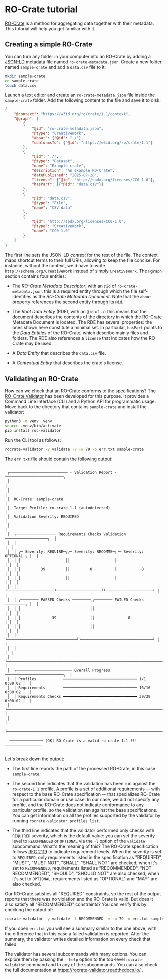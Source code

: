# RO-Crate tutorial

[RO-Crate](https://w3id.org/ro/crate/) is a method for aggregating data
together with their metadata. This tutorial will help you get familiar with
it.

## Creating a simple RO-Crate

You can turn any folder in your computer into an RO-Crate by adding a
[JSON-LD](https://json-ld.org/) metadata file named
`ro-crate-metadata.json`. Create a new folder named `sample-crate` and add a
`data.csv` file to it:

```bash
mkdir sample-crate
cd sample-crate
touch data.csv
```

Launch a text editor and create an `ro-crate-metadata.json` file inside the
`sample-crate` folder. Add the following content to the file and save it to
disk:

```json
{
    "@context": "https://w3id.org/ro/crate/1.1/context",
    "@graph": [
        {
            "@id": "ro-crate-metadata.json",
            "@type": "CreativeWork",
            "about": {"@id": "./"},
            "conformsTo": {"@id": "https://w3id.org/ro/crate/1.1"}
        },
        {
            "@id": "./",
            "@type": "Dataset",
            "name": "Example crate",
            "description": "An example RO-Crate",
            "datePublished": "2025-07-28",
            "license": {"@id": "http://spdx.org/licenses/CC0-1.0"},
            "hasPart": [{"@id": "data.csv"}]
        },
        {
            "@id": "data.csv",
            "@type": "File",
            "name": "CSV data"
        },
        {
            "@id": "http://spdx.org/licenses/CC0-1.0",
            "@type": "CreativeWork",
            "name": "CC0-1.0"
        }
    ]
}
```

The first line sets the JSON-LD _context_ for the rest of the file. The
context maps shortcut terms to their full URIs, allowing to keep the file
concise. For instance, without the context, we'd have to write
`http://schema.org/CreativeWork` instead of simply `CreativeWork`. The
`@graph` section contains four entities:

* The _RO-Crate Metadata Descriptor_, with an `@id` of
  `ro-crate-metadata.json`: this is a required entity through which the file
  self-identifies as the _RO-Crate Metadata Document_. Note that the `about`
  property references the second entity through its `@id`.

* The _Root Data Entity_ (RDE), with an `@id` of `./`: this means that the
  document describes the contents of the directory in which the RO-Crate
  Metadata Document is located. The RDE has several properties: the ones shown
  here constitute a minimal set. In particular, `hasPart` points to the _Data
  Entities_ of the RO-Crate, which describe mainly files and folders. The RDE
  also references a `license` that indicates how the RO-Crate may be used.

* A _Data Entity_ that describes the `data.csv` file.

* A _Contextual Entity_ that describes the crate's license.


## Validating an RO-Crate

How can we check that an RO-Crate conforms to the specifications? The
[RO-Crate Validator](https://github.com/crs4/rocrate-validator) has been
developed for this purpose. It provides a Command Line Interface (CLI) and a
Python API for programmatic usage. Move back to the directory that contains
`sample-crate` and install the validator:

```bash
python3 -m venv .venv
source .venv/bin/activate
pip install roc-validator
```

Run the CLI tool as follows:

```bash
rocrate-validator -y validate -v -w 79 -o err.txt sample-crate
```

The `err.txt` file should contain the following output:

```
                                                                               
 ╭────────────────────────── - Validation Report - ──────────────────────────╮ 
 │                                                                           │ 
 │                                                                           │ 
 │  RO-Crate: sample-crate                                                   │ 
 │  Target Profile: ro-crate-1.1 (autodetected)                              │ 
 │  Validation Severity: REQUIRED                                            │ 
 │                                                                           │ 
 │  ╭────────────────── Requirements Checks Validation ───────────────────╮  │ 
 │  │                                                                     │  │ 
 │  │ ╭─ Severity: REQUIRE─╮╭─ Severity: RECOMME─╮╭─ Severity: OPTIONAL─╮ │  │ 
 │  │ │                    ││                    ││                     │ │  │ 
 │  │ │         39         ││         0          ││          0          │ │  │ 
 │  │ │                    ││                    ││                     │ │  │ 
 │  │ ╰────────────────────╯╰────────────────────╯╰─────────────────────╯ │  │ 
 │  │ ╭──────── PASSED Checks ────────╮╭──────── FAILED Checks ─────────╮ │  │ 
 │  │ │                               ││                                │ │  │ 
 │  │ │              39               ││               0                │ │  │ 
 │  │ │                               ││                                │ │  │ 
 │  │ ╰───────────────────────────────╯╰────────────────────────────────╯ │  │ 
 │  │                                                                     │  │ 
 │  ╰─────────────────────────────────────────────────────────────────────╯  │ 
 │  ╭───────────────────────── Overall Progress ──────────────────────────╮  │ 
 │  │ Profiles            ━━━━━━━━━━━━━━━━━━━━━━━━━━━━━━━━━ 1/1   0:00:02 │  │ 
 │  │ Requirements        ━━━━━━━━━━━━━━━━━━━━━━━━━━━━━━━━━ 16/16 0:00:02 │  │ 
 │  │ Requirements Checks ━━━━━━━━━━━━━━━━━━━━━━━━━━━━━━━━━ 39/39 0:00:02 │  │ 
 │  ╰─────────────────────────────────────────────────────────────────────╯  │ 
 │                                                                           │ 
 ╰───────────────────────────────────────────────────────────────────────────╯ 
                                                                               
  ─────────────── [OK] RO-Crate is a valid ro-crate-1.1 !!!   ────────────────
                                                                               
```

Let's break down the output:

* The first line reports the path of the processed RO-Crate, in this case
  `sample-crate`.

* The second line indicates that the validation has been run against the
  `ro-crate-1.1` profile. A profile is a set of additional requirements --
  with respect to the base RO-Crate specification -- that specializes RO-Crate
  for a particular domain or use case. In our case, we did not specify any
  profile, and the RO-Crate does not indicate conformance to any particular
  profile, so the validation ran against the base specifications. You can get
  information on all the profiles supported by the validator by running
  `rocrate-validator profiles list`.

* The third line indicates that the validator performed only checks with
  `REQUIRED` severity, which is the default value: you can set the severity
  level to `RECOMMENDED` or `OPTIONAL` via the `-l` option of the `validate`
  subcommand. What's the meaning of this? The RO-Crate specification follows
  [RFC 2119](https://datatracker.ietf.org/doc/html/rfc2119) to indicate
  requirement levels. When the severity is set to `REQUIRED`, only
  requirements listed in the specification as "REQUIRED", "MUST", "MUST NOT",
  "SHALL", "SHALL NOT" are checked; when it's set to `RECOMMENDED`,
  requirements listed as "RECOMMENDED", "NOT RECOMMENDED", "SHOULD", "SHOULD
  NOT" are also checked; when it's set to `OPTIONAL`, requirements listed as
  "OPTIONAL" and "MAY" are also checked.

Our RO-Crate satisfies all "REQUIRED" constraints, so the rest of the output
reports that there was no violation and the RO-Crate is valid. But does it
also satisfy all "RECOMMENDED" constraints? You can verify this by checking
the output of:

```bash
rocrate-validator -y validate -l RECOMMENDED -v -w 79 -o err.txt sample-crate
```

If you open `err.txt` you will see a summary similar to the one above, with
the difference that in this case a failed validation is reported. After the
summary, the validator writes detailed information on every check that failed.

The validator has several subcommands with many options. You can explore them
by passing the `--help` option to the top-level `rocrate-validator` command
and to any of the subcommands. You can also check the full documentation at
https://rocrate-validator.readthedocs.io/ .
